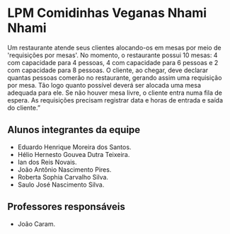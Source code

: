 # LPM Comidinhas Veganas Nhami Nhami
Um restaurante atende seus clientes alocando-os em mesas por meio de 'requisições por mesas'. No momento, o
restaurante possui 10 mesas: 4 com capacidade para 4 pessoas, 4 com capacidade para 6 pessoas e 2 com capacidade para
8 pessoas. O cliente, ao chegar, deve declarar quantas pessoas comerão no restaurante, gerando assim uma requisição por
mesa. Tão logo quanto possível deverá ser alocada uma mesa adequada para ele. Se não houver mesa livre, o cliente entra
numa fila de espera. As requisições precisam registrar data e horas de entrada e saída do cliente.”

## Alunos integrantes da equipe

* Eduardo Henrique Moreira dos Santos.
* Hélio Hernesto Gouvea Dutra Teixeira.
* Ian dos Reis Novais.
* João Antônio Nascimento Pires.
* Roberta Sophia Carvalho Silva.
* Saulo José Nascimento Silva.

## Professores responsáveis

* João Caram.

